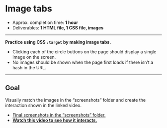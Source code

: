 # Image tabs

- Approx. completion time: **1 hour**
- Deliverables: **1 HTML file, 1 CSS file, images**

---

**Practice using CSS `:target` by making image tabs.**

- Clicking each of the circle buttons on the page should display a single image on the screen.
- No images should be shown when the page first loads if there isn’t a hash in the URL.

---

## Goal

Visually match the images in the “screenshots” folder and create the interaction shown in the linked video.

- [Final screenshots in the “screenshots” folder.](screenshots)
- [**Watch this video to see how it interacts.**](https://youtu.be/iIA8aCOifMs)
